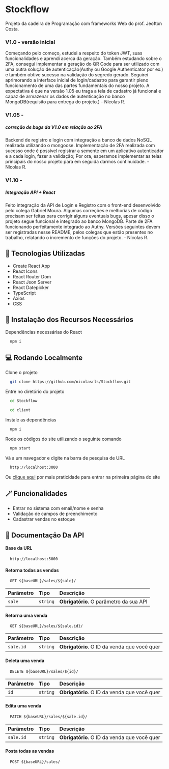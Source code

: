 # Stockflow
Projeto da cadeira de Programação com frameworks Web do prof. Jeofton Costa.

### V1.0 - versão inicial

Começando pelo começo, estudei a respeito do token JWT, suas funcionalidades e aprendi acerca da geração. Também estudando sobre o 2FA, consegui implementar a geração do QR Code para ser utilizado com uma outra solução de autenticação(Authy ou Google Authenticator por ex.) e também obtive sucesso na validação do segredo gerado. Seguirei aprimorando a interface inicial de login/cadastro para garantir pleno funcionamento de uma das partes fundamentais do nosso projeto. A expectativa é que na versão 1.05 eu traga a tela de cadastro já funcional e capaz de armazenar os dados de autenticação no banco MongoDB(requisito para entrega do projeto.) - Nícolas R.

### V1.05 - 

##### correção de bugs da V1.0 em relação ao 2FA
Backend de registro e login com integração a banco de dados NoSQL realizada utilizando o mongoose. Implementação de 2FA realizada com sucesso onde é possível registrar a semente em um aplicativo autenticador e a cada login, fazer a validação; Por ora, esperamos implementar as telas principais do nosso projeto para em seguida darmos continuidade. - Nícolas R.

### V1.10 - 

##### Integração API + React

Feito integração da API de Login e Registro com o front-end desenvolvido pelo colega Gabriel Moura. Algumas correções e melhorias de código precisam ser feitas para corrigir alguns eventuais bugs, apesar disso o projeto segue funcional e integrado ao banco MongoDB. Parte de 2FA funcionando perfeitamente integrado ao Authy. Versões seguintes devem ser registradas nesse README, pelos colegas que estão presentes no trabalho, relatando o incremento de funções do projeto. - Nícolas R. 

## 🚀 Tecnologias Utilizadas

- Create React App
- React Icons
- React Router Dom
- React Json Server
- React Datepicker
- TypeScript
- Axios
- CSS

## 💾 Instalação dos Recursos Necessários

Dependências necessárias do React

```bash
  npm i
``` 

## 💻 Rodando Localmente

Clone o projeto

```bash
  git clone https://github.com/nicolasrls/Stockflow.git
```

Entre no diretório do projeto

```bash
  cd Stockflow
```
```bash
  cd client
```

Instale as dependências

```bash
  npm i
```

Rode os códigos do site utilizando o seguinte comando

```bash
  npm start
```

Vá a um navegador e digite na barra de pesquisa de URL

```bash
  http://localhost:3000
```
Ou [clique aqui](http://localhost:3000) por mais praticidade para entrar na primeira página do site

## 🪄 Funcionalidades

- Entrar no sistema com email/nome e senha
- Validação de campos de preenchimento
- Cadastrar vendas no estoque

## 📁 Documentação Da API

#### Base da URL

```http
  http://localhost:5000
```

#### Retorna todas as vendas

```http
  GET ${baseURL}/sales/${sale}/
```

| Parâmetro   | Tipo       | Descrição                           |
| :---------- | :--------- | :---------------------------------- |
| `sale`      | `string`   | **Obrigatório**. O parâmetro da sua API |

#### Retorna uma venda

```http
  GET ${baseURL}/sales/${sale.id}/
```

| Parâmetro   | Tipo       | Descrição                                   |
| :---------- | :--------- | :------------------------------------------ |
| `sale.id`   | `string`   | **Obrigatório**. O ID da venda que você quer |

#### Deleta uma venda

```http
  DELETE ${baseURL}/sales/${id}/
```

| Parâmetro   | Tipo       | Descrição                                   |
| :---------- | :--------- | :------------------------------------------ |
| `id`        | `string`   | **Obrigatório**. O ID da venda que você quer |

#### Edita uma venda

```http
  PATCH ${baseURL}/sales/${sale.id}/
```

| Parâmetro   | Tipo       | Descrição                                   |
| :---------- | :--------- | :------------------------------------------ |
| `sale.id`   | `string`   | **Obrigatório**. O ID da venda que você quer |

#### Posta todas as vendas

```http
  POST ${baseURL}/sales/
```
